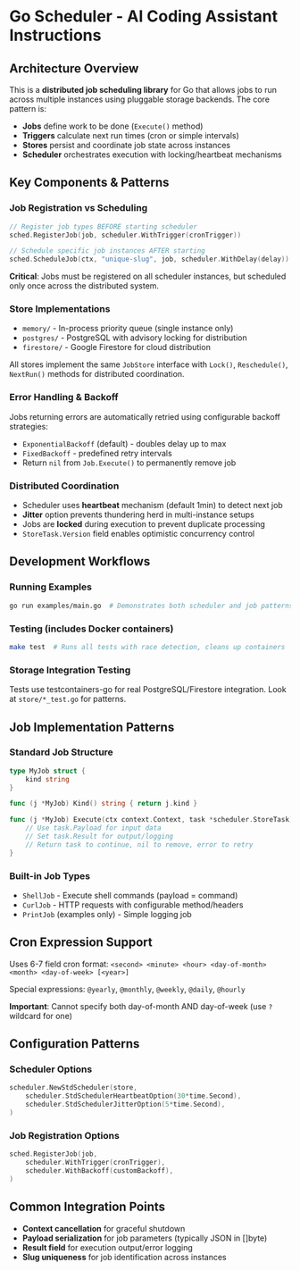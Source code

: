 # Go Scheduler - AI Coding Assistant Instructions

## Architecture Overview

This is a **distributed job scheduling library** for Go that allows jobs to run across multiple instances using pluggable storage backends. The core pattern is:

- **Jobs** define work to be done (`Execute()` method)
- **Triggers** calculate next run times (cron or simple intervals)  
- **Stores** persist and coordinate job state across instances
- **Scheduler** orchestrates execution with locking/heartbeat mechanisms

## Key Components & Patterns

### Job Registration vs Scheduling
```go
// Register job types BEFORE starting scheduler
sched.RegisterJob(job, scheduler.WithTrigger(cronTrigger))

// Schedule specific job instances AFTER starting
sched.ScheduleJob(ctx, "unique-slug", job, scheduler.WithDelay(delay))
```

**Critical**: Jobs must be registered on all scheduler instances, but scheduled only once across the distributed system.

### Store Implementations
- `memory/` - In-process priority queue (single instance only)
- `postgres/` - PostgreSQL with advisory locking for distribution
- `firestore/` - Google Firestore for cloud distribution

All stores implement the same `JobStore` interface with `Lock()`, `Reschedule()`, `NextRun()` methods for distributed coordination.

### Error Handling & Backoff
Jobs returning errors are automatically retried using configurable backoff strategies:
- `ExponentialBackoff` (default) - doubles delay up to max
- `FixedBackoff` - predefined retry intervals
- Return `nil` from `Job.Execute()` to permanently remove job

### Distributed Coordination
- Scheduler uses **heartbeat** mechanism (default 1min) to detect next job
- **Jitter** option prevents thundering herd in multi-instance setups
- Jobs are **locked** during execution to prevent duplicate processing
- `StoreTask.Version` field enables optimistic concurrency control

## Development Workflows

### Running Examples
```bash
go run examples/main.go  # Demonstrates both scheduler and job patterns
```

### Testing (includes Docker containers)
```bash
make test  # Runs all tests with race detection, cleans up containers
```

### Storage Integration Testing
Tests use testcontainers-go for real PostgreSQL/Firestore integration. Look at `store/*_test.go` for patterns.

## Job Implementation Patterns

### Standard Job Structure
```go
type MyJob struct {
    kind string
}

func (j *MyJob) Kind() string { return j.kind }

func (j *MyJob) Execute(ctx context.Context, task *scheduler.StoreTask) (*scheduler.StoreTask, error) {
    // Use task.Payload for input data
    // Set task.Result for output/logging
    // Return task to continue, nil to remove, error to retry
}
```

### Built-in Job Types
- `ShellJob` - Execute shell commands (payload = command)
- `CurlJob` - HTTP requests with configurable method/headers
- `PrintJob` (examples only) - Simple logging job

## Cron Expression Support

Uses 6-7 field cron format: `<second> <minute> <hour> <day-of-month> <month> <day-of-week> [<year>]`

Special expressions: `@yearly`, `@monthly`, `@weekly`, `@daily`, `@hourly`

**Important**: Cannot specify both day-of-month AND day-of-week (use `?` wildcard for one)

## Configuration Patterns

### Scheduler Options
```go
scheduler.NewStdScheduler(store,
    scheduler.StdSchedulerHeartbeatOption(30*time.Second),
    scheduler.StdSchedulerJitterOption(5*time.Second),
)
```

### Job Registration Options
```go
sched.RegisterJob(job,
    scheduler.WithTrigger(cronTrigger),
    scheduler.WithBackoff(customBackoff),
)
```

## Common Integration Points

- **Context cancellation** for graceful shutdown
- **Payload serialization** for job parameters (typically JSON in []byte)
- **Result field** for execution output/error logging
- **Slug uniqueness** for job identification across instances